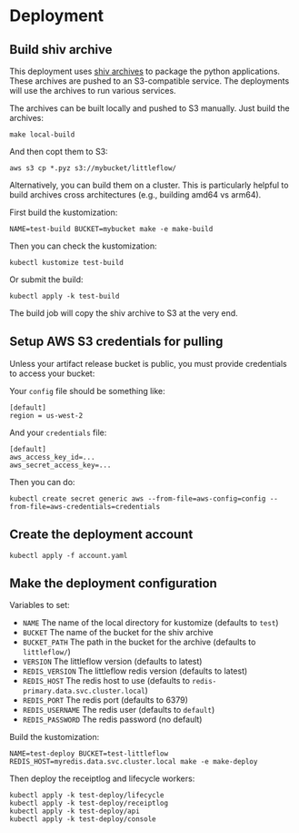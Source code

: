 # Deployment

## Build shiv archive

This deployment uses [shiv archives](https://github.com/linkedin/shiv) to
package the python applications. These archives are pushed to an S3-compatible
service. The deployments will use the archives to run various services.

The archives can be built locally and pushed to S3 manually. Just build
the archives:


```
make local-build
```

And then copt them to S3:

```
aws s3 cp *.pyz s3://mybucket/littleflow/
```

Alternatively, you can build them on a cluster. This is particularly helpful
to build archives cross architectures (e.g., building amd64 vs arm64).

First build the kustomization:

```
NAME=test-build BUCKET=mybucket make -e make-build
```

Then you can check the kustomization:

```
kubectl kustomize test-build
```

Or submit the build:

```
kubectl apply -k test-build
```

The build job will copy the shiv archive to S3 at the very end.


## Setup AWS S3 credentials for pulling

Unless your artifact release bucket is public, you must provide credentials to
access your bucket:

Your `config` file should be something like:

```
[default]
region = us-west-2
```

And your `credentials` file:

```
[default]
aws_access_key_id=...
aws_secret_access_key=...
```

Then you can do:

```
kubectl create secret generic aws --from-file=aws-config=config --from-file=aws-credentials=credentials
```

## Create the deployment account

```
kubectl apply -f account.yaml
```

## Make the deployment configuration

Variables to set:

 * `NAME` The name of the local directory for kustomize (defaults to `test`)
 * `BUCKET` The name of the bucket for the shiv archive
 * `BUCKET_PATH` The path in the bucket for the archive (defaults to `littleflow/`)
 * `VERSION` The littleflow version (defaults to latest)
 * `REDIS_VERSION` The littleflow redis version (defaults to latest)
 * `REDIS_HOST` The redis host to use (defaults to `redis-primary.data.svc.cluster.local`)
 * `REDIS_PORT` The redis port (defaults to 6379)
 * `REDIS_USERNAME` The redis user (defaults to `default`)
 * `REDIS_PASSWORD` The redis password (no default)

Build the kustomization:

```
NAME=test-deploy BUCKET=test-littleflow REDIS_HOST=myredis.data.svc.cluster.local make -e make-deploy
```

Then deploy the receiptlog and lifecycle workers:

```
kubectl apply -k test-deploy/lifecycle
kubectl apply -k test-deploy/receiptlog
kubectl apply -k test-deploy/api
kubectl apply -k test-deploy/console
```
